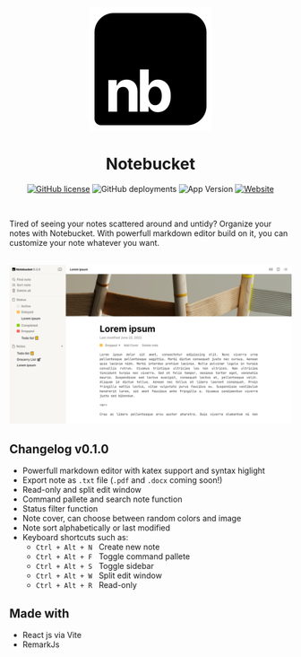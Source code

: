 <div align='center'>
<img src='src/assets/logo.svg'>

<br>
  
# **Notebucket**

[![GitHub license](https://img.shields.io/github/license/Artezi0/note?style=flat-square)](https://github.com/Artezi0/notebucket/blob/new/LICENSE)
![GitHub deployments](https://img.shields.io/github/deployments/Artezi0/notebucket/Production?color=lightGreen&label=build&style=flat-square)
![App Version](https://img.shields.io/badge/version-v0.1.0-orange?style=flat-square)
[![Website](https://img.shields.io/badge/website-online-blueviolet?style=flat-square&logo=vercel)](https://notebucket.vercel.app)
</div>

<br>

Tired of seeing your notes scattered around and untidy?  Organize your notes with Notebucket. With powerfull markdown editor build on it, you can customize your note whatever you want. 

<br>

<img src='src/assets/Screenshot1.png'>

<br>

## **Changelog**  v0.1.0

- Powerfull markdown editor with katex support and syntax higlight
- Export note as `.txt` file (`.pdf` and `.docx` coming soon!)
- Read-only and split edit window
- Command pallete and search note function
- Status filter function
- Note cover, can choose between random colors and image
- Note sort alphabetically or last modified
- Keyboard shortcuts such as:
    - `Ctrl + Alt + N` &nbsp; Create new note
    - `Ctrl + Alt + F` &nbsp; Toggle command pallete
    - `Ctrl + Alt + S` &nbsp; Toggle sidebar 
    - `Ctrl + Alt + W` &nbsp; Split edit window
    - `Ctrl + Alt + R` &nbsp; Read-only

## **Made with**
- React js via Vite
- RemarkJs